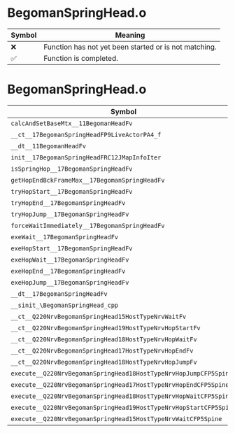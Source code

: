 # BegomanSpringHead.o
| Symbol | Meaning 
| ------------- | ------------- 
| :x: | Function has not yet been started or is not matching. 
| :white_check_mark: | Function is completed. 


# BegomanSpringHead.o
| Symbol | Decompiled? |
| ------------- | ------------- |
| `calcAndSetBaseMtx__11BegomanHeadFv` | :x: |
| `__ct__17BegomanSpringHeadFP9LiveActorPA4_f` | :x: |
| `__dt__11BegomanHeadFv` | :x: |
| `init__17BegomanSpringHeadFRC12JMapInfoIter` | :x: |
| `isSpringHop__17BegomanSpringHeadFv` | :x: |
| `getHopEndBckFrameMax__17BegomanSpringHeadFv` | :x: |
| `tryHopStart__17BegomanSpringHeadFv` | :x: |
| `tryHopEnd__17BegomanSpringHeadFv` | :x: |
| `tryHopJump__17BegomanSpringHeadFv` | :x: |
| `forceWaitImmediately__17BegomanSpringHeadFv` | :x: |
| `exeWait__17BegomanSpringHeadFv` | :x: |
| `exeHopStart__17BegomanSpringHeadFv` | :x: |
| `exeHopWait__17BegomanSpringHeadFv` | :x: |
| `exeHopEnd__17BegomanSpringHeadFv` | :x: |
| `exeHopJump__17BegomanSpringHeadFv` | :x: |
| `__dt__17BegomanSpringHeadFv` | :x: |
| `__sinit_\BegomanSpringHead_cpp` | :x: |
| `__ct__Q220NrvBegomanSpringHead15HostTypeNrvWaitFv` | :x: |
| `__ct__Q220NrvBegomanSpringHead19HostTypeNrvHopStartFv` | :x: |
| `__ct__Q220NrvBegomanSpringHead18HostTypeNrvHopWaitFv` | :x: |
| `__ct__Q220NrvBegomanSpringHead17HostTypeNrvHopEndFv` | :x: |
| `__ct__Q220NrvBegomanSpringHead18HostTypeNrvHopJumpFv` | :x: |
| `execute__Q220NrvBegomanSpringHead18HostTypeNrvHopJumpCFP5Spine` | :x: |
| `execute__Q220NrvBegomanSpringHead17HostTypeNrvHopEndCFP5Spine` | :x: |
| `execute__Q220NrvBegomanSpringHead18HostTypeNrvHopWaitCFP5Spine` | :x: |
| `execute__Q220NrvBegomanSpringHead19HostTypeNrvHopStartCFP5Spine` | :x: |
| `execute__Q220NrvBegomanSpringHead15HostTypeNrvWaitCFP5Spine` | :x: |
